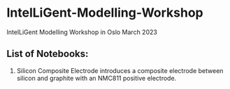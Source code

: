 # IntelLiGent-Modelling-Workshop
IntelLiGent Modelling Workshop in Oslo March 2023

## List of Notebooks:

1. Silicon Composite Electrode introduces a composite electrode between silicon and graphite with an NMC811 positive electrode. 

